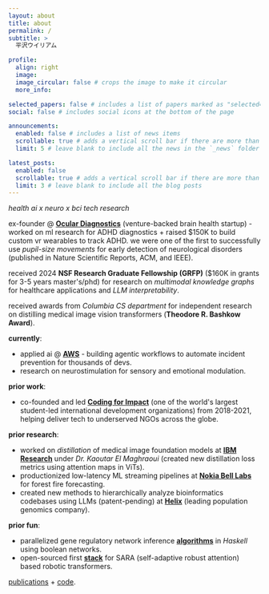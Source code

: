 ```yaml
---
layout: about
title: about
permalink: /
subtitle: >
  平沢ウイリアム

profile:
  align: right
  image: 
  image_circular: false # crops the image to make it circular
  more_info: 

selected_papers: false # includes a list of papers marked as "selected={true}"
social: false # includes social icons at the bottom of the page

announcements:
  enabled: false # includes a list of news items
  scrollable: true # adds a vertical scroll bar if there are more than 3 news items
  limit: 5 # leave blank to include all the news in the `_news` folder

latest_posts:
  enabled: false
  scrollable: true # adds a vertical scroll bar if there are more than 3 new posts items
  limit: 3 # leave blank to include all the blog posts
---
```


_health ai x neuro x bci tech research_

ex-founder @ [__Ocular Diagnostics__](https://oculardiagnostix.com) (venture-backed brain health startup) - worked on ml research for ADHD diagnostics + raised $150K to build custom vr wearables to track ADHD. we were one of the first to successfully use _pupil-size movements_ for early detection of neurological disorders (published in Nature Scientific Reports, ACM, and IEEE). 

received 2024 __NSF Research Graduate Fellowship (GRFP)__ ($160K in grants for 3-5 years master's/phd) for research on _multimodal knowledge graphs_ for healthcare applications and _LLM interpretability_.

received awards from _Columbia CS department_ for independent research on distilling medical image vision transformers (__Theodore R. Bashkow Award__).

__currently__:
<!-- - building internal devtools to forecast and prevent system failures @ __AWS__. -->
- applied ai @ __[AWS](https://aws.amazon.com)__ - building agentic workflows to automate incident prevention for thousands of devs.
- research on neurostimulation for sensory and emotional modulation.

__prior work__:
- co-founded and led __[Coding for Impact](https://codingforimpact.org)__ (one of the world's largest student-led international development organizations) from 2018-2021, helping deliver tech to underserved NGOs across the globe.

__prior research__:
- worked on _distillation_ of medical image foundation models at __[IBM Research](https://research.ibm.com/)__ under _Dr. Kaoutar El Maghraoui_ (created new distillation loss metrics using attention maps in ViTs).
- productionized low-latency ML streaming pipelines at __[Nokia Bell Labs](https://bell-labs.com)__ for forest fire forecasting.
- created new methods to hierarchically analyze bioinformatics codebases using LLMs (patent-pending) at __[Helix](https://helix.com)__ (leading population genomics company).

__prior fun__:
- parallelized gene regulatory network inference __[algorithms](https://github.com/wdas03/grnpar)__ in _Haskell_ using boolean networks.
- open-sourced first __[stack](https://github.com/wdas03/sarart-experiments)__ for SARA (self-adaptive robust attention) based robotic transformers.

[publications](https://scholar.google.com/citations?view_op=list_works&hl=en&hl=en&user=qxLzqagAAAAJ) + [code](https://github.com/wdas03).
